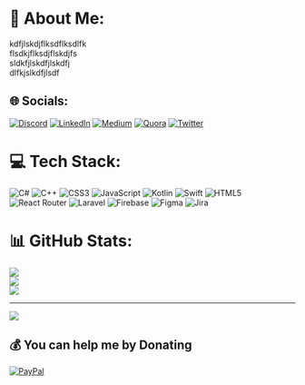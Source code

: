 # 💫 About Me:
kdfjlskdjflksdflksdlfk<br>flsdkjflksdjflskdjfs<br>sldkfjlskdfjlskdfj<br>dlfkjslkdfjlsdf


## 🌐 Socials:
[![Discord](https://img.shields.io/badge/Discord-%237289DA.svg?logo=discord&logoColor=white)](htttps://discord.gg/dfsfsdf) [![LinkedIn](https://img.shields.io/badge/LinkedIn-%230077B5.svg?logo=linkedin&logoColor=white)](https://linkedin.com/in/dfsdf) [![Medium](https://img.shields.io/badge/Medium-12100E?logo=medium&logoColor=white)](https://medium.com/@sdfsdf) [![Quora](https://img.shields.io/badge/Quora-%23B92B27.svg?logo=Quora&logoColor=white)](https://quora.com/profile/sdfsdf) [![Twitter](https://img.shields.io/badge/Twitter-%231DA1F2.svg?logo=Twitter&logoColor=white)](https://twitter.com/sdfsdfdfdssdf) 

# 💻 Tech Stack:
![C#](https://img.shields.io/badge/c%23-%23239120.svg?style=for-the-badge&logo=c-sharp&logoColor=white) ![C++](https://img.shields.io/badge/c++-%2300599C.svg?style=for-the-badge&logo=c%2B%2B&logoColor=white) ![CSS3](https://img.shields.io/badge/css3-%231572B6.svg?style=for-the-badge&logo=css3&logoColor=white) ![JavaScript](https://img.shields.io/badge/javascript-%23323330.svg?style=for-the-badge&logo=javascript&logoColor=%23F7DF1E) ![Kotlin](https://img.shields.io/badge/kotlin-%230095D5.svg?style=for-the-badge&logo=kotlin&logoColor=white) ![Swift](https://img.shields.io/badge/swift-F54A2A?style=for-the-badge&logo=swift&logoColor=white) ![HTML5](https://img.shields.io/badge/html5-%23E34F26.svg?style=for-the-badge&logo=html5&logoColor=white) ![React Router](https://img.shields.io/badge/React_Router-CA4245?style=for-the-badge&logo=react-router&logoColor=white) ![Laravel](https://img.shields.io/badge/laravel-%23FF2D20.svg?style=for-the-badge&logo=laravel&logoColor=white) ![Firebase](https://img.shields.io/badge/firebase-%23039BE5.svg?style=for-the-badge&logo=firebase) 	![Figma](https://img.shields.io/badge/figma-%23F24E1E.svg?style=for-the-badge&logo=figma&logoColor=white) ![Jira](https://img.shields.io/badge/jira-%230A0FFF.svg?style=for-the-badge&logo=jira&logoColor=white)
# 📊 GitHub Stats:
![](https://github-readme-stats.vercel.app/api?username=brlife&theme=dark&hide_border=true&include_all_commits=true&count_private=true)<br/>
![](https://github-readme-streak-stats.herokuapp.com/?user=brlife&theme=dark&hide_border=true)<br/>
![](https://github-readme-stats.vercel.app/api/top-langs/?username=brlife&theme=dark&hide_border=true&include_all_commits=true&count_private=true&layout=compact)

---
[![](https://visitcount.itsvg.in/api?id=brlife&icon=0&color=0)](https://visitcount.itsvg.in)

  ## 💰 You can help me by Donating
  [![PayPal](https://img.shields.io/badge/PayPal-00457C?style=for-the-badge&logo=paypal&logoColor=white)](https://paypal.me/kjhkj) 

  
<!-- Proudly created with GPRM ( https://gprm.itsvg.in ) -->
